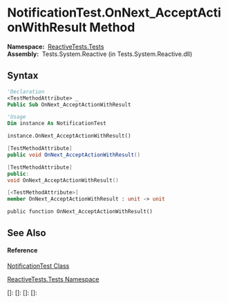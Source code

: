 # NotificationTest.OnNext\_AcceptActionWithResult Method

**Namespace:**  [ReactiveTests.Tests](ReactiveTests.Tests\ReactiveTests.Tests.md)  
**Assembly:**  Tests.System.Reactive (in Tests.System.Reactive.dll)

## Syntax

```vb
'Declaration
<TestMethodAttribute> _
Public Sub OnNext_AcceptActionWithResult
```

```vb
'Usage
Dim instance As NotificationTest

instance.OnNext_AcceptActionWithResult()
```

```csharp
[TestMethodAttribute]
public void OnNext_AcceptActionWithResult()
```

```c++
[TestMethodAttribute]
public:
void OnNext_AcceptActionWithResult()
```

```fsharp
[<TestMethodAttribute>]
member OnNext_AcceptActionWithResult : unit -> unit 
```

```jscript
public function OnNext_AcceptActionWithResult()
```

## See Also

#### Reference

[NotificationTest Class](NotificationTest\NotificationTest.md)

[ReactiveTests.Tests Namespace](ReactiveTests.Tests\ReactiveTests.Tests.md)

[]: 
[]: 
[]: 
[]: 